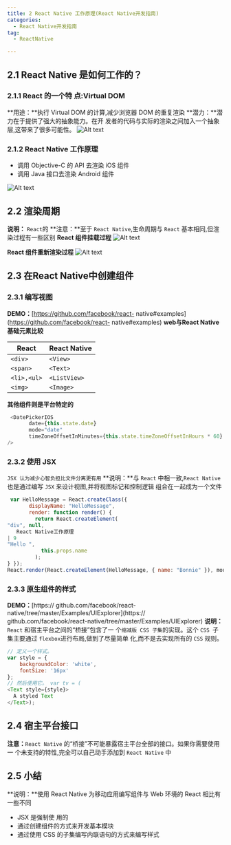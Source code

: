 ```yaml
---
title: 2 React Native 工作原理(React Native开发指南)
categories:
  - React Native开发指南
tag:
  - ReactNative

---
```



## 2.1 React Native 是如何工作的？
### 2.1.1 React 的一个特 点:Virtual DOM
**用途：**执行 Virtual DOM 的计算,减少浏览器 DOM 的重复渲染
**潜力：**潜力在于提供了强大的抽象能力。在开 发者的代码与实际的渲染之间加入一个抽象层,这带来了很多可能性。
![Alt text](http://o6ul1xz4z.bkt.clouddn.com/img/1473752946136.png)

### 2.1.2 React Native 工作原理
+ 调用 Objective-C 的 API 去渲染 iOS 组件
+ 调用 Java 接口去渲染 Android 组件

![Alt text](http://o6ul1xz4z.bkt.clouddn.com/img/1473753026098.png)

## 2.2 渲染周期
**说明：** `React`的
**注意：**至于 `React Native`,生命周期与 `React` 基本相同,但渲染过程有一些区别
**React 组件挂载过程**
![Alt text](http://o6ul1xz4z.bkt.clouddn.com/img/1473753275389.png)

**React 组件重新渲染过程**
![Alt text](http://o6ul1xz4z.bkt.clouddn.com/img/1473753282710.png)

## 2.3 在React Native中创建组件

###  2.3.1 编写视图
**DEMO：**[https://github.com/facebook/react- native#examples](https://github.com/facebook/react- native#examples)
**web与React Native 基础元素比较**

React| React Native
-|-
`<div>`|`<View>`
`<span>`|`<Text>`
`<li>,<ul>`|`<ListView>`
`<img>`|`<Image>`

**其他组件则是平台特定的**
```javascript
 <DatePickerIOS
       date={this.state.date}
       mode="date"
       timeZoneOffsetInMinutes={this.state.timeZoneOffsetInHours * 60}
/>
```

### 2.3.2 使用 JSX
`JSX 认为减少心智负担比文件分离更有用`
**说明：**与 `React` 中相一致,`React Native` 也是通过编写 `JSX` 来设计视图,并将视图标记和控制逻辑 组合在一起成为一个文件

```javascript
 var HelloMessage = React.createClass({
       displayName: "HelloMessage",
       render: function render() {
         return React.createElement(
"div", null,
   React Native工作原理
| 9
"Hello ",
           this.props.name
         );
} });
React.render(React.createElement(HelloMessage, { name: "Bonnie" }), mountNode);
```

### 2.3.3 原生组件的样式
**DEMO：**[https:// github.com/facebook/react-native/tree/master/Examples/UIExplorer](https:// github.com/facebook/react-native/tree/master/Examples/UIExplorer)
**说明：**`React` 和宿主平台之间的“桥接”包含了一 个`缩减版 CSS 子集`的实现。这个 `CSS `子集主要通过 `flexbox`进行布局,做到了尽量简单 化,而不是去实现所有的 `CSS` 规则。

```javascript
// 定义一个样式。 
var style = {
	backgroundColor: 'white',
    fontSize: '16px'
};
// 然后使用它。 var tv = (
<Text style={style}>
  A styled Text
</Text>);
```

## 2.4 宿主平台接口
**注意：**`React Native` 的“桥接”不可能暴露宿主平台全部的接口。如果你需要使用一 个未支持的特性,完全可以自己动手添加到 `React Native` 中
## 2.5 小结
**说明：**使用 React Native 为移动应用编写组件与 Web 环境的 React 相比有一些不同
+ JSX 是强制使 用的
+ 通过创建组件的方式来开发基本模块
+ 通过使用 CSS 的子集编写内联语句的方式来编写样式